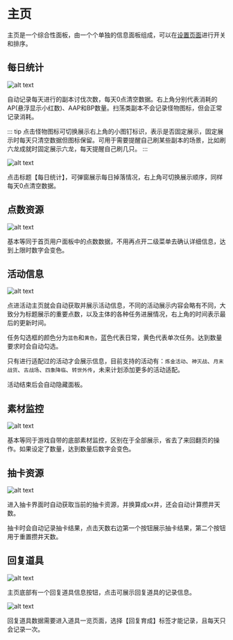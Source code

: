 # 主页

主页是一个综合性面板，由一个个单独的信息面板组成，可以在[设置页面](./setting#主页设置)进行开关和排序。

## 每日统计

![alt text](/assets/img/dashboard-img1.png)

自动记录每天进行的副本讨伐次数，每天0点清空数据。右上角分别代表消耗的AP(悬浮显示小红数)、AAP和BP数量。扫荡类副本不会记录怪物图标，但会正常记录消耗。

::: tip
点击怪物图标可切换展示右上角的小图钉标识，表示是否固定展示，固定展示时每天只清空数据但图标保留。可用于需要提醒自己刷某些副本的场景，比如刷六龙成就时固定展示六龙，每天提醒自己刷几只。
:::

![alt text](/assets/img/dashboard-img2.png)

点击标题【每日统计】，可弹窗展示每日掉落情况，右上角可切换展示顺序，同样每天0点清空数据。

## 点数资源

![alt text](/assets/img/dashboard-img3.png)

基本等同于首页用户面板中的点数数据，不用再点开二级菜单去确认详细信息，达到上限时数字会变色。

## 活动信息

![alt text](/assets/img/dashboard-img4.png)

点进活动主页就会自动获取并展示活动信息，不同的活动展示内容会略有不同，大致分为标题展示的重要点数，以及主体的各种任务进展情况，右上角的时间表示最后的更新时间。

任务勾选框的颜色分为`蓝色`和`黄色`，蓝色代表日常，黄色代表单次任务。达到数量要求时会自动勾选。

只有进行适配过的活动才会展示信息，目前支持的活动有：`炼金活动`、`神灭战`、`月末战货`、`古战场`、`四象降临`、`转世外传`，未来计划添加更多的活动适配。

活动结束后会自动隐藏面板。

## 素材监控

![alt text](/assets/img/dashboard-img5.png)

基本等同于游戏自带的底部素材监控，区别在于全部展示，省去了来回翻页的操作。如果设定了数量，达到数量后数字会变色。

## 抽卡资源

![alt text](/assets/img/dashboard-img6.png)

进入抽卡界面时自动获取当前的抽卡资源，并换算成xx井，还会自动计算攒井天数。

抽卡时会自动记录抽卡结果，点击天数右边第一个按钮展示抽卡结果，第二个按钮用于重置攒井天数。

## 回复道具

![alt text](/assets/img/dashboard-img7.png)

主页底部有一个回复道具信息按钮，点击可展示回复道具的记录信息。

![alt text](/assets/img/dashboard-img8.png)

回复道具数据需要进入道具一览页面，选择【回复育成】标签才能记录，且每天只会记录一次。
